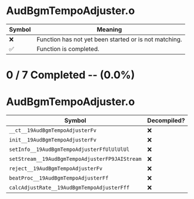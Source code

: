# AudBgmTempoAdjuster.o
| Symbol | Meaning 
| ------------- | ------------- 
| :x: | Function has not yet been started or is not matching. 
| :white_check_mark: | Function is completed. 


# 0 / 7 Completed -- (0.0%)
# AudBgmTempoAdjuster.o
| Symbol | Decompiled? |
| ------------- | ------------- |
| `__ct__19AudBgmTempoAdjusterFv` | :x: |
| `init__19AudBgmTempoAdjusterFv` | :x: |
| `setInfo__19AudBgmTempoAdjusterFfUlUlUlUl` | :x: |
| `setStream__19AudBgmTempoAdjusterFP9JAIStream` | :x: |
| `reject__19AudBgmTempoAdjusterFv` | :x: |
| `beatProc__19AudBgmTempoAdjusterFf` | :x: |
| `calcAdjustRate__19AudBgmTempoAdjusterFff` | :x: |
